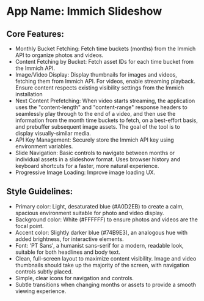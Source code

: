 # **App Name**: Immich Slideshow

## Core Features:

- Monthly Bucket Fetching: Fetch time buckets (months) from the Immich API to organize photos and videos.
- Content Fetching by Bucket: Fetch asset IDs for each time bucket from the Immich API.
- Image/Video Display: Display thumbnails for images and videos, fetching them from Immich API. For videos, enable streaming playback. Ensure content respects existing visibility settings from the Immich installation
- Next Content Prefetching: When video starts streaming, the application uses the "content-length" and "content-range" response headers to seamlessly play through to the end of a video, and then use the information from the month time buckets to fetch, on a best-effort basis, and prebuffer subsequent image assets. The goal of the tool is to display visually-similar media.
- API Key Management: Securely store the Immich API key using environment variables.
- Slide Navigation: Basic controls to navigate between months or individual assets in a slideshow format. Uses browser history and keyboard shortcuts for a faster, more natural experience.
- Progressive Image Loading: Improve image loading UX.

## Style Guidelines:

- Primary color: Light, desaturated blue (#A0D2EB) to create a calm, spacious environment suitable for photo and video display.
- Background color: White (#FFFFFF) to ensure photos and videos are the focal point.
- Accent color: Slightly darker blue (#74B9E3), an analogous hue with added brightness, for interactive elements.
- Font: 'PT Sans', a humanist sans-serif for a modern, readable look, suitable for both headlines and body text.
- Clean, full-screen layout to maximize content visibility. Image and video thumbnails should take up the majority of the screen, with navigation controls subtly placed.
- Simple, clear icons for navigation and controls.
- Subtle transitions when changing months or assets to provide a smooth viewing experience.